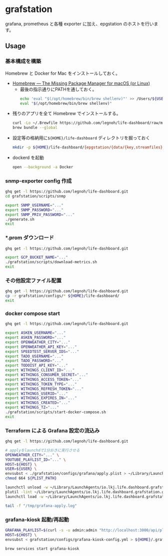 grafstation
===

grafana, prometheus と各種 exporter に加え、epgstation のホストを行います。  

Usage
---

### 基本構成を構築

Homebrew と Docker for Mac をインストールしておく。

- [Homebrew — The Missing Package Manager for macOS (or Linux)](https://brew.sh/)
  - 最後の指示通りにPATHを通しておく。
    ```sh
    echo 'eval "$(/opt/homebrew/bin/brew shellenv)"' >> /Users/${USER}/.zprofile
    eval "$(/opt/homebrew/bin/brew shellenv)"
    ```
- 残りのアプリを全て Homebrew でインストールする。
    ```sh
    curl -Lo ~/.Brewfile https://github.com/legnoh/life-dashboard/raw/main/grafstation/configs/Brewfile
    brew bundle --global
    ```
- 設定等の格納用に`${HOME}/life-dashboard` ディレクトリを掘っておく
    ```sh
    mkdir -p ${HOME}/life-dashboard/{epgstation/{data/{key,streamfiles},drop,img,thumbnail,logs/{EPGUpdater,Operator,Service},recorded},prometheus,metrics,configs,withings}
    ```
- dockerd を起動
    ```sh
    open --background -a Docker
    ```

### snmp-exporter config 作成

```sh
ghq get -l https://github.com/legnoh/life-dashboard.git
cd grafstation/scripts/snmp

export SNMP_USERNAME="..."
export SNMP_PASSWORD="..."
export SNMP_PRIV_PASSWORD="..."
./generate.sh
exit
```

### *.prom ダウンロード

```sh
ghq get -l https://github.com/legnoh/life-dashboard.git

export GCP_BUCKET_NAME="..."
./grafstation/scripts/download-metrics.sh
exit
```

### その他設定ファイル配置

```sh
ghq get -l https://github.com/legnoh/life-dashboard.git
cp -r grafstation/configs/* ${HOME}/life-dashboard/
exit
```

### docker compose start

```sh
ghq get -l https://github.com/legnoh/life-dashboard.git

export ASKEN_USERNAME="..."
export ASKEN_PASSWORD="..."
export OPENWEATHER_CITY="..."
export OPENWEATHER_API_KEY="..."
export SPEEDTEST_SERVER_IDS="..."
export TADO_USERNAME="..."
export TADO_PASSWORD="..."
export TODOIST_API_KEY="..."
export WITHINGS_CLIENT_ID="..."
export WITHINGS_CONSUMER_SECRET="..."
export WITHINGS_ACCESS_TOKEN="..."
export WITHINGS_TOKEN_TYPE="..."
export WITHINGS_REFRESH_TOKEN="..."
export WITHINGS_USERID="..."
export WITHINGS_EXPIRES_IN="..."
export WITHINGS_CREATED="..."
export WITHINGS_TZ="..."
./grafstation/scripts/start-docker-compose.sh
exit
```

### Terraform による Grafana 設定の流込み

```sh
ghq get -l https://github.com/legnoh/life-dashboard.git

# applyをlaunchdで1分おきに実行させる
OPENWEATHER_CITY="..." \
YOUTUBE_PLAYLIST_ID="..." \
HOST=${HOST} \
USER=${USER} \
envsubst < ./grafstation/configs/grafana/apply.plist > ~/Library/LaunchAgents/io.lkj.life.dashboard.grafstation.grafana.apply.plist
chmod 664 ${PLIST_PATH}

launchctl unload -w ~/Library/LaunchAgents/io.lkj.life.dashboard.grafstation.grafana.apply.plist
plutil -lint ~/Library/LaunchAgents/io.lkj.life.dashboard.grafstation.grafana.apply.plist
launchctl load -w ~/Library/LaunchAgents/io.lkj.life.dashboard.grafstation.grafana.apply.plist

tail -f "/tmp/grafana-apply.log"
```

### grafana-kiosk 起動/再起動

```sh
GRAFANA_PLAYLIST=$(curl -s -u admin:admin "http://localhost:3000/api/playlists" | jq -r ".[0].uid") \
HOST=${HOST} \
envsubst < grafstation/configs/grafana-kiosk-config.yml > ${HOME}/.grafana-kiosk-config.yml

brew services start grafana-kiosk
```
